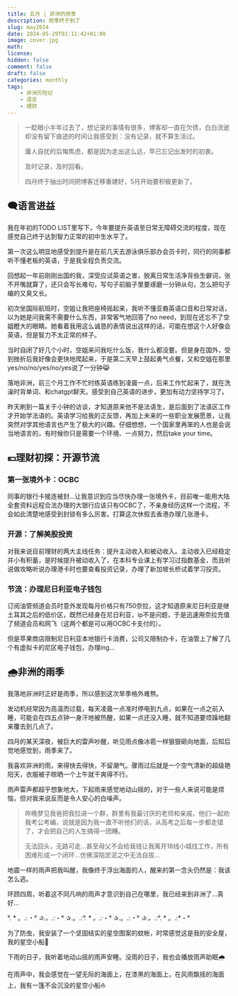 ```yaml
---
title: 五月 | 非洲的雨季
description: 雨季终于到了
slug: may2024
date: 2024-05-29T01:11:42+01:00
image: cover.jpg
math: 
license: 
hidden: false
comment: false
draft: false
categories: monthly
tags:
    - 非洲历险记
    - 语言
    - 理财
---
```

> 一眨眼小半年过去了，想记录的事情有很多，博客却一直在欠债，白白流逝却没有留下痕迹的时间让我感受到：没有记录，就不算生活过。
>
> 庸人自扰的后悔焦虑，都是因为走出这么远，早已忘记出发时的初衷。
> 
> 及时记录，及时回看。
> 
> 四月终于抽出时间把博客迁移重建好，5月开始要积极更新了。

## 🗨️语言进益
我在年初的TODO LIST里写下，今年要提升英语至日常无障碍交流的程度，现在感觉自己终于达到智力正常的初中生水平了。

第一次这么明显地感受到提升是在前几天去游泳俱乐部办会员卡时，同行的同事都听不懂老板的英语，于是我全程负责交流。

回想起一年前刚刚出国的我，深受应试英语之害，脱离日常生活净背些生僻词，张不开嘴就算了，还只会写长难句，写句子前脑子里要琢磨一分钟从句，怎么把句子编的又臭又长。

初次坐国际航班时，空姐让我把座椅摇起来，我听不懂亚裔英语口音和日常对话，以为她是问我需不需要什么东西，非常客气地回答了no need，到现在还忘不了空姐瞪大的眼睛。她看着我用这么诚恳的表情说出这样的话，可能在想这个人好像会英语，但是智力不太正常的样子。

当时自闭了好几个小时，空姐来问我吃什么饭，我什么都没要。但是身在国外，受到挫折后我好像会更快地爬起来，于是第二天早上鼓起勇气点餐，又和空姐在那里yes/no/no/yes/no/yes说了一分钟😹

落地非洲，前三个月工作不忙时练英语练到凌晨一点，后来工作忙起来了，就在洗澡时背单词、和chatgpt聊天。感受到自己英语的进步，更加有动力坚持学习了。

昨天刷到一篇关于小钟的访谈，才知道原来他不是法语生，是后面到了法语区工作才开始学法语的。英语学习给我的正反馈，再加上未来的一些职业发展愿景，让我突然对学其他语言也产生了极大的兴趣。仔细想想，一个国家里再笨的人也是会说当地语言的，有时候你只是需要一个环境、一点努力，然后take your time。

## 💴理财初探：开源节流
### 第一张境外卡：OCBC
同事的银行卡接连被封...让我意识到应当尽快办理一张境外卡，目前唯一能用大陆全套资料远程合法办理的大银行应该只有OCBC了，不亲身经历这样一个流程，不会如此清楚地感受到封锁有多么厉害。打算这次休假去香港办理几张港卡。
### 开源：了解美股投资
对我来说目前理财的两大主线任务：提升主动收入和被动收入。主动收入已经稳定并小有积蓄，是时候提升被动收入了，在本科专业课上有学习过指数基金，而且听说做攻略听说办理港卡时也要查看投资记录，办理了新加坡长桥试着学习投资。
### 节流：办理尼日利亚电子钱包
订阅油管频道会员时意外发现每月价格只有750奈拉，这才知道原来尼日利亚是继土耳其之后的低价区，既然已经身在尼日利亚，ip不是问题，于是迅速用奈拉充值了频道会员和网飞（这两个都是可以用OCBC卡支付的）。

但是苹果商店限制尼日利亚本地银行卡消费，公司又限制办卡，在油管上了解了几个有虚拟卡的尼区电子钱包，办理ing...
## 🌧️非洲的雨季
我落地非洲时正好是雨季，所以感到这次旱季格外难熬。

发动机经常因为高温而过载，每天凌晨一点准时停电到九点，如果在一点之前入睡，可能会在四五点钟一身汗地被热醒，如果一点还没入睡，就不知道要烦躁地翻来覆去到几点了。

四月的某天深夜，被巨大的雷声吵醒，听见雨点像冰雹一样狠狠砸向地面，后知后觉地感觉到，雨季来了。

我喜欢非洲的雨，来得快去得快，不留潮气。骤雨过后就是一个空气清新的超级艳阳天，衣服被子晾晒一个上午就干爽得不行。

雨声雷声都超乎想象地大，下起雨来感觉地动山摇的，对于一些人来说可能是烦恼，但对我来说反而是令人安心的白噪声。

> 昨晚梦见我爸把我拉进一个群，群里有我最讨厌的老师和亲戚，他们一起劝我考公考编，说就是因为我一直不听他们的话，从高考之后每一步都走错了，才会把自己的人生搞得一团糟。
> 
> 无法回头，无路可走...甚至母父不会给我钱让我离开18线小城找工作，所有困难形成一个闭环...仿佛深陷淤泥之中无法自拔...

地震一样的雨声把我叫醒，我像终于浮出海面的人，醒来的第一念头仍然是：我该怎么逃。

环顾四周，听着这不同凡响的雨声才意识到自己在哪里，我已经来到非洲了...真好...

°. * 。.:*・° ✰.。.:*・° ✰.。.:*°. * 。.:*・° ✰.。.:*・° ✰.。.:*°. * 。.:*・°

为了防虫，我安装了一个坚固结实的星空图案的蚊帐，时常感觉这是我的安全屋，我的星空小船🌌

下雨的日子，我听着地动山摇的雨声安睡。没雨的日子，我也会播放雨声助眠🌧️

在雨声中，我会感觉在一望无际的海面上，在漆黑的海面上，在风雨飘摇的海面上，我有一篷不会沉没的星空小船⛵